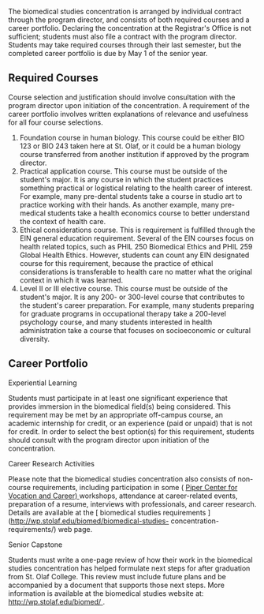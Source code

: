 The biomedical studies concentration is arranged by individual contract
through the program director, and consists of both required courses and a
career portfolio. Declaring the concentration at the Registrar's Office is not
sufficient; students must also file a contract with the program director.
Students may take required courses through their last semester, but the
completed career portfolio is due by May 1 of the senior year.

##  Required Courses

Course selection and justification should involve consultation with the
program director upon initiation of the concentration. A requirement of the
career portfolio involves written explanations of relevance and usefulness for
all four course selections.

  1. Foundation course in human biology. This course could be either BIO 123 or BIO 243 taken here at St. Olaf, or it could be a human biology course transferred from another institution if approved by the program director. 
  2. Practical application course. This course must be outside of the student's major. It is any course in which the student practices something practical or logistical relating to the health career of interest. For example, many pre-dental students take a course in studio art to practice working with their hands. As another example, many pre-medical students take a health economics course to better understand the context of health care. 
  3. Ethical considerations course. This is requirement is fulfilled through the EIN general education requirement. Several of the EIN courses focus on health related topics, such as PHIL 250 Biomedical Ethics and PHIL 259 Global Health Ethics. However, students can count any EIN designated course for this requirement, because the practice of ethical considerations is transferable to health care no matter what the original context in which it was learned. 
  4. Level II or III elective course. This course must be outside of the student's major. It is any 200- or 300-level course that contributes to the student's career preparation. For example, many students preparing for graduate programs in occupational therapy take a 200-level psychology course, and many students interested in health administration take a course that focuses on socioeconomic or cultural diversity. 

##  Career Portfolio

Experiential Learning

Students must participate in at least one significant experience that provides
immersion in the biomedical field(s) being considered. This requirement may be
met by an appropriate off-campus course, an academic internship for credit, or
an experience (paid or unpaid) that is not for credit. In order to select the
best option(s) for this requirement, students should consult with the program
director upon initiation of the concentration.

Career Research Activities

Please note that the biomedical studies concentration also consists of non-
course requirements, including participation in some ( [ Piper Center for
Vocation and Career) ](http://wp.stolaf.edu/pipercenter/) workshops,
attendance at career-related events, preparation of a resume, interviews with
professionals, and career research. Details are available at the [ biomedical
studies requirements ](http://wp.stolaf.edu/biomed/biomedical-studies-
concentration-requirements/) web page.

Senior Capstone

Students must write a one-page review of how their work in the biomedical
studies concentration has helped formulate next steps for after graduation
from St. Olaf College. This review must include future plans and be
accompanied by a document that supports those next steps. More information is
available at the biomedical studies website at: [ http://wp.stolaf.edu/biomed/
](http://wp.stolaf.edu/biomed/) .

